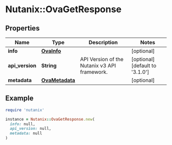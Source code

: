 # Nutanix::OvaGetResponse

## Properties

| Name | Type | Description | Notes |
| ---- | ---- | ----------- | ----- |
| **info** | [**OvaInfo**](OvaInfo.md) |  | [optional] |
| **api_version** | **String** | API Version of the Nutanix v3 API framework. | [optional][default to &#39;3.1.0&#39;] |
| **metadata** | [**OvaMetadata**](OvaMetadata.md) |  | [optional] |

## Example

```ruby
require 'nutanix'

instance = Nutanix::OvaGetResponse.new(
  info: null,
  api_version: null,
  metadata: null
)
```

